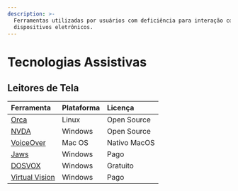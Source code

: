 ```yaml
---
description: >-
  Ferramentas utilizadas por usuários com deficiência para interação com
  dispositivos eletrônicos.
---
```


# Tecnologias Assistivas

## Leitores de Tela

| Ferramenta | Plataforma | Licença |
| :--- | :--- | :--- |
| [Orca](https://wiki.gnome.org/Projects/Orca) | Linux | Open Source |
| [NVDA](https://www.nvaccess.org) | Windows | Open Source |
| [VoiceOver](https://apple.com) | Mac OS | Nativo MacOS |
| [Jaws](https://www.freedomscientific.com/products/software/jaws/) | Windows | Pago |
| [DOSVOX](http://intervox.nce.ufrj.br/dosvox) | Windows | Gratuito |
| [Virtual Vision](https://www.virtualvision.com.br) | Windows | Pago |

